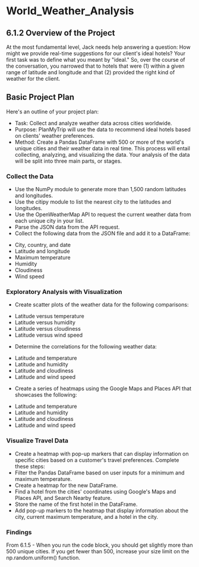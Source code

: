 # World_Weather_Analysis

## 6.1.2 Overview of the Project
At the most fundamental level, Jack needs help answering a question: How might we provide real-time suggestions for our client's ideal hotels? Your first task was to define what you meant by "ideal." So, over the course of the conversation, you narrowed that to hotels that were (1) within a given range of latitude and longitude and that (2) provided the right kind of weather for the client.

## Basic Project Plan
Here's an outline of your project plan:

- Task: Collect and analyze weather data across cities worldwide.
- Purpose: PlanMyTrip will use the data to recommend ideal hotels based on clients' weather preferences.
- Method: Create a Pandas DataFrame with 500 or more of the world's unique cities and their weather data in real time. This process will entail collecting, analyzing, and visualizing the data.
Your analysis of the data will be split into three main parts, or stages.

### Collect the Data
- Use the NumPy module to generate more than 1,500 random latitudes and longitudes.
- Use the citipy module to list the nearest city to the latitudes and longitudes.
- Use the OpenWeatherMap API to request the current weather data from each unique city in your list.
- Parse the JSON data from the API request.
- Collect the following data from the JSON file and add it to a DataFrame:
* City, country, and date
* Latitude and longitude
* Maximum temperature
* Humidity
* Cloudiness
* Wind speed

### Exploratory Analysis with Visualization
- Create scatter plots of the weather data for the following comparisons:
* Latitude versus temperature
* Latitude versus humidity
* Latitude versus cloudiness
* Latitude versus wind speed
- Determine the correlations for the following weather data:
* Latitude and temperature
* Latitude and humidity
* Latitude and cloudiness
* Latitude and wind speed

- Create a series of heatmaps using the Google Maps and Places API that showcases the following:
* Latitude and temperature
* Latitude and humidity
* Latitude and cloudiness
* Latitude and wind speed

### Visualize Travel Data
- Create a heatmap with pop-up markers that can display information on specific cities based on a customer's travel preferences. Complete these steps:
- Filter the Pandas DataFrame based on user inputs for a minimum and maximum temperature.
- Create a heatmap for the new DataFrame.
- Find a hotel from the cities' coordinates using Google's Maps and Places API, and Search Nearby feature.
- Store the name of the first hotel in the DataFrame.
- Add pop-up markers to the heatmap that display information about the city, current maximum temperature, and a hotel in the city.

### Findings
From 6.1.5 - When you run the code block, you should get slightly more than 500 unique cities. If you get fewer than 500, increase your size limit on the np.random.uniform() function.
